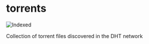 torrents 
========
![Indexed](https://img.shields.io/badge/indexed-4214-blue)

Collection of torrent files discovered in the DHT network
